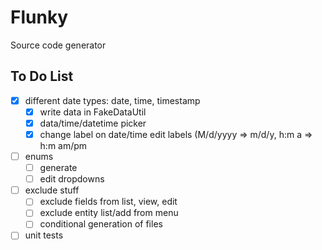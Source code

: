 # Flunky

Source code generator

## To Do List
- [x] different date types: date, time, timestamp
  - [x] write data in FakeDataUtil
  - [x] data/time/datetime picker
  - [x] change label on date/time edit labels (M/d/yyyy => m/d/y, h:m a => h:m am/pm
- [ ] enums
  - [ ] generate
  - [ ] edit dropdowns
- [ ] exclude stuff
  - [ ] exclude fields from list, view, edit
  - [ ] exclude entity list/add from menu
  - [ ] conditional generation of files
- [ ] unit tests
